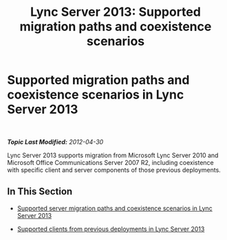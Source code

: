 ﻿---
title: 'Lync Server 2013: Supported migration paths and coexistence scenarios'
TOCTitle: Supported migration paths and coexistence scenarios
ms:assetid: 55449540-2f94-4a7c-9533-2b54e93fca58
ms:mtpsurl: https://technet.microsoft.com/en-us/library/Gg398367(v=OCS.15)
ms:contentKeyID: 48184182
ms.date: 07/23/2014
mtps_version: v=OCS.15
---

<div data-xmlns="http://www.w3.org/1999/xhtml">

<div class="topic" data-xmlns="http://www.w3.org/1999/xhtml" data-msxsl="urn:schemas-microsoft-com:xslt" data-cs="http://msdn.microsoft.com/en-us/">

<div data-asp="http://msdn2.microsoft.com/asp">

# Supported migration paths and coexistence scenarios in Lync Server 2013

</div>

<div id="mainSection">

<div id="mainBody">

<span> </span>

_**Topic Last Modified:** 2012-04-30_

Lync Server 2013 supports migration from Microsoft Lync Server 2010 and Microsoft Office Communications Server 2007 R2, including coexistence with specific client and server components of those previous deployments.

<div>

## In This Section

  - [Supported server migration paths and coexistence scenarios in Lync Server 2013](lync-server-2013-supported-server-migration-paths-and-coexistence-scenarios.md)

  - [Supported clients from previous deployments in Lync Server 2013](lync-server-2013-supported-clients-from-previous-deployments.md)

</div>

</div>

<span> </span>

</div>

</div>

</div>

